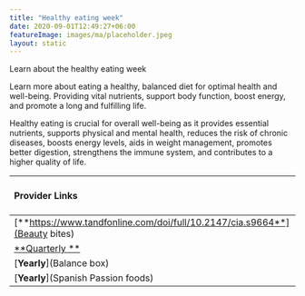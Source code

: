 ```yaml
---
title: "Healthy eating week"
date: 2020-09-01T12:49:27+06:00
featureImage: images/ma/placeholder.jpeg
layout: static
---
```


Learn about the healthy eating week

Learn more about eating a healthy, balanced diet for optimal health and well-being. Providing vital nutrients, support body function, boost energy, and promote a long and fulfilling life.

Healthy eating is crucial for overall well-being as it provides essential nutrients, supports physical and mental health, reduces the risk of chronic diseases, boosts energy levels, aids in weight management, promotes better digestion, strengthens the immune system, and contributes to a higher quality of life.

| Provider Links      | Free or Paid  |  
| :-----------          | :--------------:      |  
| [**https://www.tandfonline.com/doi/full/10.2147/cia.s9664**](Beauty bites) | Online | 
| [**Quarterly **](NHS) | Online | 
| [**Yearly**](Balance box) | Online | 
| [**Yearly**](Spanish Passion foods) |  | 
  

<br/><br/>






